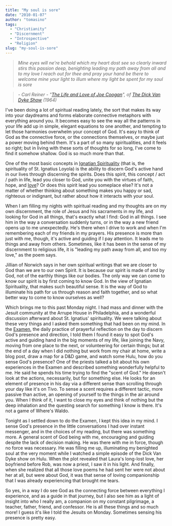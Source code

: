 ```yaml
---
title: "My soul is sore"
date: "2010-01-07"
author: "tomasino"
tags:
  - "Christianity"
  - "Discernment"
  - "Introspective"
  - "Religion"
slug: "my-soul-is-sore"
---
```


> *Mine eyes will ne're behold*
> *which my heart dost see so clearly*
> *inward stirs this passion*
> *deep, benighting*
> *leading my path away from all*
> *and to my love*
> *I reach out for thee*
> *and pray your hand*
> *be there to welcome mine*
> *your light to illum where*
> *my light be spent*
> *for my soul is sore*

> *- Carl Reiner - "[The Life and Love of Joe Coogan][]", of [The Dick Van Dyke Show][] (1964)*

I've been doing a lot of spiritual reading lately, the sort that makes
its way into your daydreams and forms elaborate connective metaphors
with everything around you. It becomes easy to see the way all the
patterns in your life add up in simple, elegant equations to one
another, and tempting to let those harmonies overwhelm your concept of
God. It's easy to think of God as the connective force, or the
connections themselves, or maybe just a power moving behind them. It's a
part of so many spiritualities, and it feels so right; but in living
with these sorts of thoughts for so long, I've come to find it somehow
shallow. God is so much more than that.

One of the most basic concepts in [Ignatian Spirituality][] (that is,
the spirituality of St. Ignatius Loyola) is the ability to discern God's
active hand in our lives through discerning the spirits. Does this
spirit, this concept / act / path in life, lead you closer to God, unite
you with the virtues of faith, hope, and [love][]? Or does this spirit
lead you someplace else? It's not a matter of whether thinking about
something makes you happy or sad, righteous or indignant, but rather
about how it interacts with your soul.

When I am filling my nights with spiritual reading and my thoughts are
on my own discernment, the role of Jesus and his sacraments in my life,
and looking for God in all things, that's exactly what I find: God in
all things. I see him in the way a conversation suddenly turns, or in
the way a new friend opens up to me unexpectedly. He's there when I
drive to work and when I'm remembering each of my friends in my prayers.
His presence is more than just with me, though, it's active and guiding
if I pay attention. It leads me to things and away from others.
Sometimes, like it has been in the sense of my discernment to religious
life, it is "leading my path away from all, and too my love," as the
poem says.

Jillian of Norwich says in her own spiritual writings that we are closer
to God than we are to our own Spirit. It is because our spirit is made
of and by God, not of the earthly things like our bodies. The only way
we can come to know our spirit is by first coming to know God. In the
view of Ignatian Spirituality, that makes such beautiful sense. It is
the way of God to illuminate his path for us through reason and faith
together, and so what better way to come to know ourselves as well?

Which brings me to this past Monday night. I had mass and dinner with
the Jesuit community at the Arrupe House in Philadelphia, and a
wonderful discussion afterward about St. Ignatius' spirituality. We were
talking about these very things and I asked them something that had been
on my mind. In the [Examen][], the daily practice of prayerful
reflection on the day to discern God's presence and direction, I told
them I found it easy to spot God's active and guiding hand in the big
moments of my life, like joining the Navy, moving from one place to the
next, or volunteering for certain things; but at the end of a day when I
did nothing but work from my chair at home, write a blog post, draw a
map for a D&D game, and watch some Hulu, how do you sense God's
presence? One of the priests talked a bit about his own experiences in
the Examen and described something wonderfully helpful to me. He said he
spends his time trying to find the "scent of God." He doesn't look at
the actions, necessarily, but for something else. He looks for an
element of presence in his day via a different sense than scrolling
through your day like it's on Tivo. To sense a scent requires a
different tactic, more passive than active, an opening of yourself to
the things in the air around you. When I think of it, I want to close my
eyes and think of nothing but the deep inhalation and the questing
search for something I know is there. It's not a game of Where's Waldo.

Tonight as I settled down to do the Examen, I kept this idea in my mind.
I sense God's presence in the little conversations I had over instant
messenger, and in the choices of my reading, but there was something
more. A general scent of God being with me, encouraging and guiding
despite the lack of decision making. He was there with me in force,
though no force was necessary. He was filling me up, illuminating my
benighted soul at the very moment while I watched a simple episode of
the Dick Van Dyke show on Hulu. When the plot revealed that Laura's
long-lost love, her boyfriend before Rob, was now a priest, I saw it in
his light. And finally, when she realized that all those love poems he
had sent her were not about her at all, but were about God, it was that
sense of loving companionship that I was already experiencing that
brought me tears.

So yes, in a way I do see God as the connecting force between everything
I experience, and as a guide in that journey, but I also see him as a
light of insight into who I really am, a companion on my constant
pilgrimage, a teacher, father, friend, and confessor. He is all these
things and so much more! I guess it's like I told the Jesuits on Monday.
Sometimes sensing his presence is pretty easy.

  [The Life and Love of Joe Coogan]: https://www.youtube.com/watch?v=juO4HMgXw7I
  [The Dick Van Dyke Show]: https://en.wikipedia.org/wiki/The_Dick_Van_Dyke_Show
  [Ignatian Spirituality]: https://ignatianspirituality.com/
  [love]: https://www.vatican.va/holy_father/benedict_xvi/encyclicals/documents/hf_ben-xvi_enc_20090629_caritas-in-veritate_en.html
  [Examen]: https://ignatianspirituality.com/ignatian-prayer/the-examen/
